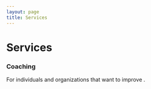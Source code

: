 ```yaml
---
layout: page
title: Services
---
```


# Services

### Coaching

For individuals and organizations that want to improve .
